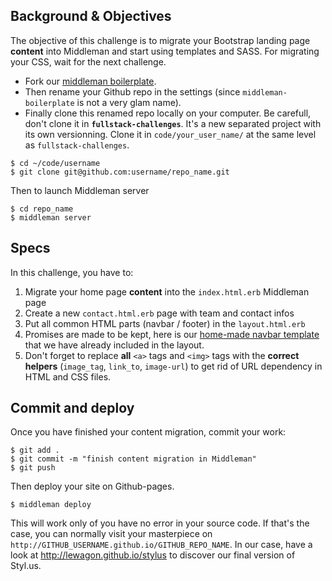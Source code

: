 ## Background & Objectives

The objective of this challenge is to migrate your Bootstrap landing page **content** into Middleman and start using templates and SASS. For migrating your CSS, wait for the next challenge.

- Fork our [middleman boilerplate](https://github.com/lewagon/middleman-boilerplate).
- Then rename your Github repo in the settings (since `middleman-boilerplate` is not a very glam name).
- Finally clone this renamed repo locally on your computer. Be carefull, don't clone it in **`fullstack-challenges`**. It's a new separated project with its own versionning. Clone it in `code/your_user_name/` at the same level as `fullstack-challenges`.

```
$ cd ~/code/username
$ git clone git@github.com:username/repo_name.git
```

Then to launch Middleman server

```
$ cd repo_name
$ middleman server
```

## Specs

In this challenge, you have to:

1. Migrate your home page **content** into the `index.html.erb` Middleman page
1. Create a new `contact.html.erb` page with team and contact infos
1. Put all common HTML parts (navbar / footer) in the `layout.html.erb`
1. Promises are made to be kept, here is our [home-made navbar template](https://github.com/lewagon/awesome-navbars/blob/master/templates/_navbar.html) that we have already included in the layout.
1. Don't forget to replace **all** `<a>` tags and `<img>` tags with the **correct helpers** (`image_tag`, `link_to`, `image-url`) to get rid of URL dependency in HTML and CSS files.


## Commit and deploy

Once you have finished your content migration, commit your work:

```
$ git add .
$ git commit -m "finish content migration in Middleman"
$ git push
```

Then deploy your site on Github-pages.

```
$ middleman deploy
```

This will work only of you have no error in your source code. If that's the case, you can normally visit your masterpiece on `http://GITHUB_USERNAME.github.io/GITHUB_REPO_NAME`. In our case, have a look at http://lewagon.github.io/stylus to discover our final version of Styl.us.
